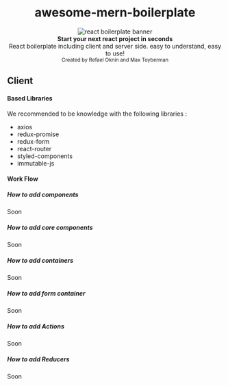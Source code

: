<h1 align="center"><strong>awesome-mern-boilerplate</strong></h1>

<div align="center">
<img src="https://vsmobile.gallerycdn.vsassets.io/extensions/vsmobile/vscode-react-native/0.3.2/1491337106561/Microsoft.VisualStudio.Services.Icons.Small" alt="react boilerplate banner" align="center" />
</div>


<div align="center"><strong>Start your next react project in seconds</strong></div>
<div align="center">React boilerplate including client and server side. easy to understand, easy to use!</div>

<div align="center">
  <sub>Created by Refael Oknin and Max Toyberman</sub>
</div>

## Client
#### Based Libraries
We recommended to be knowledge with the following libraries :
* axios
* redux-promise
* redux-form
* react-router
* styled-components
* immutable-js

#### Work Flow

##### How to add components
Soon

##### How to add core components
Soon

##### How to add containers
Soon

##### How to add form container
Soon

##### How to add Actions
Soon

##### How to add Reducers
Soon
